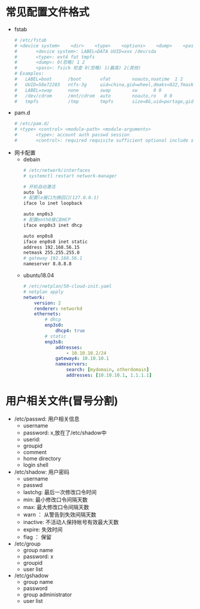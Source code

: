# 常见配置文件格式
- fstab
    ```conf
    # /etc/fstab
    # <device system>    <dir>    <type>    <options>    <dump>    <pass>
    #       <device system>: LABEL=DATA UUID=xxx /dev/sda
    #       <type>: ext4 fat tmpfs
    #       <dump>: 0(忽略) 1 2
    #       <pass>: fsick 检查 0(忽略) 1(最高) 2(其他)
    # Examples:
    #   LABEL=boot		/boot		vfat		noauto,noatime	1 2
    #   UUID=58e72203	ntfs-3g     uid=china,gid=wheel,dmaks=022,fmask=133   0    0
    #   LABEL=swap		none		swap		sw		0 0
    #   /dev/cdrom		/mnt/cdrom	auto		noauto,ro	0 0
    #   tmpfs           /tmp        tmpfs       size=8G,uid=portage,gid=portage,mode=775,noatime   0   0
    ```
- pam.d
    ```bash
    # /etc/pam.d/
    # <type> <control> <module-path> <module-arguments>
    #       <type>: account auth passwd session
    #       <control>: required requisite sufficient optional include substack
    ```
- 网卡配置
    - debain
        ```bash
        # /etc/network/interfaces
        # systemctl restart network-manager

        # 开机自动激活
        auto lo
        # 配置lo接口为换回口(127.0.0.1)
        iface lo inet loopback

        auto enp0s3
        # 配置enth0接口DHCP
        iface enp0s3 inet dhcp

        auto enp0s8
        iface enp0s8 inet static
        address 192.168.56.15
        netmask 255.255.255.0
        # gateway 192.168.56.1
        nameserver 8.8.8.8
        ```
    - ubuntu18.04
        ```yaml
        # /etc/netplan/50-cloud-init.yaml
        # netplan apply
        network:
            version: 2
            renderer: networkd
            ethernets:
                # dhcp
                enp3s0:
                    dhcp4: true
                # static
                enp3s8:
                    addresses:
                        - 10.10.10.2/24
                    gateway4: 10.10.10.1
                    nameservers:
                        search: [mydomain, otherdomain]
                        addresses: [10.10.10.1, 1.1.1.1]
        ```
# 用户相关文件(冒号分割)
- /etc/passwd: 用户相关信息
    - username
    - password: x,放在了/etc/shadow中
    - userid: 
    - groupid
    - comment
    - home directory
    - login shell
- /etc/shadow: 用户密码
    - username
    - passwd
    - lastchg: 最后一次修改口令时间
    - min: 最小修改口令间隔天数
    - max: 最大修改口令间隔天数
    - warn ： 从警告到失效间隔天数
    - inactive: 不活动人保持帐号有效最大天数
    - expire: 失效时间
    - flag ： 保留
- /etc/group
    - group name
    - password: x
    - groupid
    - user list
- /etc/gshadow
    - group name
    - password
    - group administrator
    - user list
